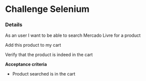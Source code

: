 # Challenge Selenium

### Details

As an user I want to be able to search Mercado Livre for a product

Add this product to my cart

Verify that the product is indeed in the cart

**Acceptance criteria**
* Product searched is in the cart


